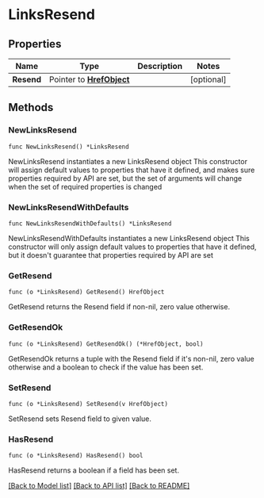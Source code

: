 # LinksResend

## Properties

Name | Type | Description | Notes
------------ | ------------- | ------------- | -------------
**Resend** | Pointer to [**HrefObject**](HrefObject.md) |  | [optional] 

## Methods

### NewLinksResend

`func NewLinksResend() *LinksResend`

NewLinksResend instantiates a new LinksResend object
This constructor will assign default values to properties that have it defined,
and makes sure properties required by API are set, but the set of arguments
will change when the set of required properties is changed

### NewLinksResendWithDefaults

`func NewLinksResendWithDefaults() *LinksResend`

NewLinksResendWithDefaults instantiates a new LinksResend object
This constructor will only assign default values to properties that have it defined,
but it doesn't guarantee that properties required by API are set

### GetResend

`func (o *LinksResend) GetResend() HrefObject`

GetResend returns the Resend field if non-nil, zero value otherwise.

### GetResendOk

`func (o *LinksResend) GetResendOk() (*HrefObject, bool)`

GetResendOk returns a tuple with the Resend field if it's non-nil, zero value otherwise
and a boolean to check if the value has been set.

### SetResend

`func (o *LinksResend) SetResend(v HrefObject)`

SetResend sets Resend field to given value.

### HasResend

`func (o *LinksResend) HasResend() bool`

HasResend returns a boolean if a field has been set.


[[Back to Model list]](../README.md#documentation-for-models) [[Back to API list]](../README.md#documentation-for-api-endpoints) [[Back to README]](../README.md)


